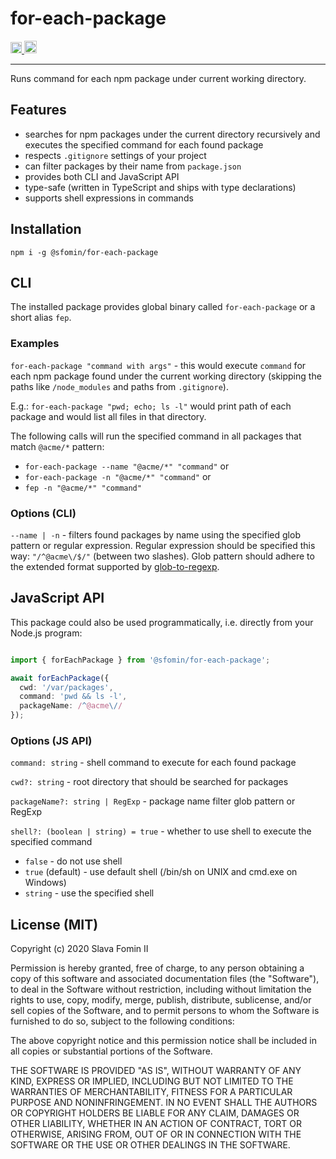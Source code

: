 
# for-each-package

<!-- NPM Badge -->
<a href="https://badge.fury.io/js/%40sfomin%2Ffor-each-package">
  <img src="https://badge.fury.io/js/%40sfomin%2Ffor-each-package.svg" alt="npm version" height="18">
</a>

<!-- MIT License Badge -->
<a href="https://opensource.org/licenses/MIT">
  <img src="https://img.shields.io/badge/License-MIT-yellow.svg" alt="License: MIT" height="20">
</a>

---

Runs command for each npm package under current working directory.

## Features

- searches for npm packages under the current directory recursively
  and executes the specified command for each found package
- respects `.gitignore` settings of your project
- can filter packages by their name from `package.json`
- provides both CLI and JavaScript API
- type-safe (written in TypeScript and ships with type declarations)
- supports shell expressions in commands


## Installation

`npm i -g @sfomin/for-each-package`

## CLI

The installed package provides global binary called
`for-each-package` or a short alias `fep`.

### Examples

`for-each-package "command with args"` - this would execute `command` for each npm package
found under the current working directory
(skipping the paths like `/node_modules` and paths from `.gitignore`).

E.g.: `for-each-package "pwd; echo; ls -l"` would print path of each package
and would list all files in that directory.

The following calls will run the specified command in all packages
that match `@acme/*` pattern:

- `for-each-package --name "@acme/*" "command"` or
- `for-each-package -n "@acme/*" "command"` or
- `fep -n "@acme/*" "command"`


### Options (CLI)

`--name | -n` - filters found packages by name using the
specified glob pattern or regular expression.
Regular expression should be specified this way: `"/^@acme\/$/"`
(between two slashes). Glob pattern should adhere to the
extended format supported by [glob-to-regexp][glob-to-regexp].


## JavaScript API

This package could also be used programmatically, i.e. directly
from your Node.js program:

```typescript

import { forEachPackage } from '@sfomin/for-each-package';

await forEachPackage({
  cwd: '/var/packages',
  command: 'pwd && ls -l',
  packageName: /^@acme\//
});
```

### Options (JS API)

`command: string` - shell command to execute for each found package

`cwd?: string` - root directory that should be searched for packages

`packageName?: string | RegExp` - package name filter glob pattern or RegExp

`shell?: (boolean | string) = true` - whether to use shell to execute the specified command

* `false`          - do not use shell
* `true` (default) - use default shell (/bin/sh on UNIX and cmd.exe on Windows)
* `string`         - use the specified shell


## License (MIT)

Copyright (c) 2020 Slava Fomin II

Permission is hereby granted, free of charge, to any person obtaining a copy
of this software and associated documentation files (the "Software"), to deal
in the Software without restriction, including without limitation the rights
to use, copy, modify, merge, publish, distribute, sublicense, and/or sell
copies of the Software, and to permit persons to whom the Software is
furnished to do so, subject to the following conditions:

The above copyright notice and this permission notice shall be included in all
copies or substantial portions of the Software.

THE SOFTWARE IS PROVIDED "AS IS", WITHOUT WARRANTY OF ANY KIND, EXPRESS OR
IMPLIED, INCLUDING BUT NOT LIMITED TO THE WARRANTIES OF MERCHANTABILITY,
FITNESS FOR A PARTICULAR PURPOSE AND NONINFRINGEMENT. IN NO EVENT SHALL THE
AUTHORS OR COPYRIGHT HOLDERS BE LIABLE FOR ANY CLAIM, DAMAGES OR OTHER
LIABILITY, WHETHER IN AN ACTION OF CONTRACT, TORT OR OTHERWISE, ARISING FROM,
OUT OF OR IN CONNECTION WITH THE SOFTWARE OR THE USE OR OTHER DEALINGS IN THE
SOFTWARE.


  [glob-to-regexp]: https://github.com/fitzgen/glob-to-regexp#readme
